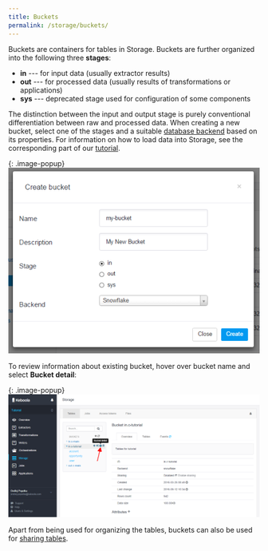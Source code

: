```yaml
---
title: Buckets
permalink: /storage/buckets/
---
```


Buckets are containers for tables in Storage. Buckets are further organized into the following three **stages**:

- **in** --- for input data (usually extractor results)
- **out** --- for processed data (usually results of transformations or applications)
- **sys** --- deprecated stage used for configuration of some components

The distinction between the input and output stage is purely conventional differentiation between raw and processed data.
When creating a new bucket, select one of the stages and a suitable [database backend](/storage/#backend-properties) based on its properties.
For information on how to load data into Storage, see the corresponding part of our [tutorial](/tutorial/load/).

{: .image-popup}
![Screenshot - Create bucket](/storage/buckets/create-bucket.png)

To review information about existing bucket, hover over bucket name and select **Bucket detail**:

{: .image-popup}
![Screenshot - Bucket information](/storage/buckets/bucket-info.png)

Apart from being used for organizing the tables, buckets can also be used for [sharing tables](/storage/buckets/sharing).
